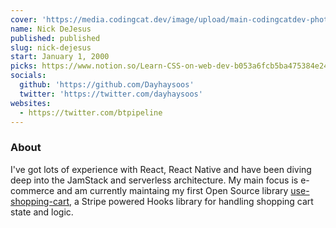 ```yaml
---
cover: 'https://media.codingcat.dev/image/upload/main-codingcatdev-photo/podcast-guest/dayhaysoos'
name: Nick DeJesus
published: published
slug: nick-dejesus
start: January 1, 2000
picks: https://www.notion.so/Learn-CSS-on-web-dev-b053a6fcb5ba475384e2472812269ad1, https://www.notion.so/GUI-Challenges-c37331dfe86c40b6b118a50220923623, https://www.notion.so/gradient-style-1032a3c3783f4175aec4c442a27a891f
socials:
  github: 'https://github.com/Dayhaysoos'
  twitter: 'https://twitter.com/dayhaysoos'
websites:
  - https://twitter.com/btpipeline
---
```


### About

I've got lots of experience with React, React Native and have been diving deep into the JamStack and serverless architecture. My main focus is e-commerce and am currently maintaing my first Open Source library [use-shopping-cart](https://github.com/dayhaysoos/use-shopping-cart), a Stripe powered Hooks library for handling shopping cart state and logic.
